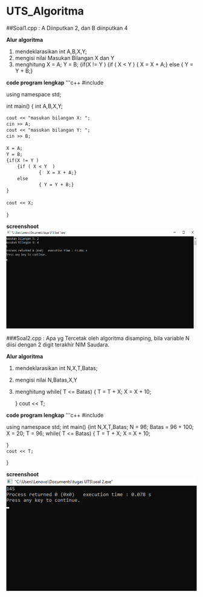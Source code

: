 # UTS_Algoritma

##Soal1.cpp : A Diinputkan 2, dan B diinputkan 4

**Alur algoritma**
1. mendeklarasikan int A,B,X,Y;
2. mengisi nilai Masukan Bilangan X dan Y
3. menghitung 
    X = A;
    Y = B;
    {if(X != Y )
        {if ( X < Y  )
                {  X = X + A;}
        else
                { Y = Y + B;}

**code program lengkap**
'''c++
#include <iostream>

using namespace std;

int main()
{
    int A,B,X,Y;

    cout << "masukan bilangan X: ";
    cin >> A;
    cout << "masukan bilangan Y: ";
    cin >> B;

    X = A;
    Y = B;
    {if(X != Y )
        {if ( X < Y  )
                {  X = X + A;}
        else
                { Y = Y + B;}
    }

    cout << X;

    }

**screenshoot**
![screenshoot](https://raw.githubusercontent.com/Chistopertt/UTS_Algoritma/master/11.png)

###Soal2.cpp : Apa yg Tercetak oleh algoritma disamping, bila variable N diisi dengan 2 digit terakhir NIM Saudara.

**Alur algoritma**
1. mendeklarasikan int N,X,T,Batas;
2. mengisi nilai N,Batas,X,Y
3. menghitung while( T <= Batas)
    {   T = T + X;
        X = X + 10;

    }
    cout << T;


**code program lengkap**
'''c++
#include <iostream>

using namespace std;
int main()
{int N,X,T,Batas;
N = 96;
Batas = 96 + 100;
X = 20;
T = 96;
while( T <= Batas)
    {   T = T + X;
        X = X + 10;

    }
    cout << T;
}

**screenshoot**
![screenshoot](https://raw.githubusercontent.com/Chistopertt/UTS_Algoritma/master/Untitled.png)

